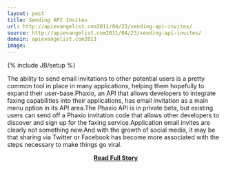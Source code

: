 ```yaml
---
layout: post
title: Sending API Invites
url: http://apievangelist.com2011/04/23/sending-api-invites/
source: http://apievangelist.com2011/04/23/sending-api-invites/
domain: apievangelist.com2011
image: 
---
```

{% include JB/setup %}<p>The ability to send email invitations to other potential users is a pretty common tool in place in many applications, helping them hopefully to expand their user-base.Phaxio, an API that allows developers to integrate faxing capabilities into their applications, has email invitation as a main menu option in its API area.The Phaxio API is in private beta, but existing users can send off a Phaxio invitation code that allows other developers to discover and sign up for the faxing service.Application email invites are clearly not something new.And with the growth of social media, it may be that sharing via Twitter or Facebook has become more associated with the steps necessary to make things go viral.</p>
<center><p><a href="http://apievangelist.com2011/04/23/sending-api-invites/" style='padding:25px; font-sze:18px; font-weight: bold;'>Read Full Story</a></p></center>
